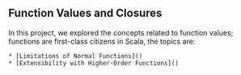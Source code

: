 Function Values and Closures
---------------------------------
In this project, we explored the concepts related to function values; functions are first-class citizens in Scala, the topics are:

	* [Limitations of Normal Functions]()
	* [Extensibility with Higher-Order Functions]()